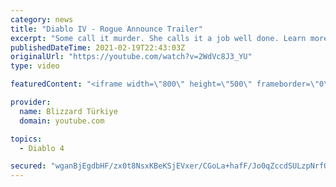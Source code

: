 ```yaml
---
category: news
title: "Diablo IV - Rogue Announce Trailer"
excerpt: "Some call it murder. She calls it a job well done. Learn more at Diablo4.com. The Rogue is the newest addition to the Diablo IV campfire, combining range and ..."
publishedDateTime: 2021-02-19T22:43:03Z
originalUrl: "https://youtube.com/watch?v=2WdVc8J3_YU"
type: video

featuredContent: "<iframe width=\"800\" height=\"500\" frameborder=\"0\" src=\"https://www.youtube.com/embed/2WdVc8J3_YU\" allow=\"accelerometer; autoplay; encrypted-media; gyroscope; picture-in-picture\" allowfullscreen></iframe>"

provider:
  name: Blizzard Türkiye
  domain: youtube.com

topics:
  - Diablo 4

secured: "wganBjEgdbHF/zx0t8NsxKBeKSjEVxer/CGoLa+hafF/Jo0qZccdSULzpNrfOWwQInBoQ61T0Y8tjnol1YTFD6qQWvxnyLulMvdDFEatVeNihP/lVphxGGC1Fs1nA+IYYLZLyfK4Dkr44FqIu0Y0Fv/AE3EYQCaAVIpoNCyN5TaqXmbcTFTFgXfFlh26VnRNmNouyFaAfaqaTcbKHhRgsa7Mmi89DDjmvMR7VH6TbhZfIVOKtQ5AMy78wraMT6LrviBSmffw49iwweRfWShyu9HuiuuLdestbNF66Y/SiuuRjAi2BYcpjcWxjSlJ8MIax0CTbi12NUADTl1efIfF5hFOpWevHp5LvmkqqOAoqBE8CN3trl1AentMuBn3P00B+rcTjb/X1pc512VMJ3uMew==;gJ1RpIoGeCuyPjslkQ7loQ=="
---
```


